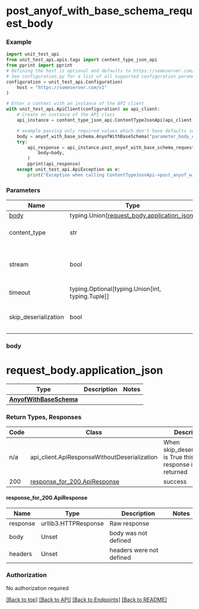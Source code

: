 <a name="top"></a>
# **post_anyof_with_base_schema_request_body**
<a name="post_anyof_with_base_schema_request_body"></a>


### Example

```python
import unit_test_api
from unit_test_api.apis.tags import content_type_json_api
from pprint import pprint
# Defining the host is optional and defaults to https://someserver.com/v1
# See configuration.py for a list of all supported configuration parameters.
configuration = unit_test_api.Configuration(
    host = "https://someserver.com/v1"
)

# Enter a context with an instance of the API client
with unit_test_api.ApiClient(configuration) as api_client:
    # Create an instance of the API class
    api_instance = content_type_json_api.ContentTypeJsonApi(api_client)

    # example passing only required values which don't have defaults set
    body = anyof_with_base_schema.AnyofWithBaseSchema("parameter_body_example")
    try:
        api_response = api_instance.post_anyof_with_base_schema_request_body(
            body=body,
        )
        pprint(api_response)
    except unit_test_api.ApiException as e:
        print("Exception when calling ContentTypeJsonApi->post_anyof_with_base_schema_request_body: %s\n" % e)
```
### Parameters

Name | Type | Description  | Notes
------------- | ------------- | ------------- | -------------
[body](#request_body) | typing.Union[[request_body.application_json](#request_body.application_json)] | required |
content_type | str | optional, default is 'application/json' | Selects the schema and serialization of the request body
stream | bool | default is False | if True then the response.content will be streamed and loaded from a file like object. When downloading a file, set this to True to force the code to deserialize the content to a FileSchema file
timeout | typing.Optional[typing.Union[int, typing.Tuple]] | default is None | the timeout used by the rest client
skip_deserialization | bool | default is False | when True, headers and body will be unset and an instance of api_client.ApiResponseWithoutDeserialization will be returned

### <a id="request_body" >body</a>
# <a id="request_body.application_json" >request_body.application_json</a>
Type | Description  | Notes
------------- | ------------- | -------------
[**AnyofWithBaseSchema**](../../components/schema/anyof_with_base_schema.AnyofWithBaseSchema.md) |  | 


### Return Types, Responses

Code | Class | Description
------------- | ------------- | -------------
n/a | api_client.ApiResponseWithoutDeserialization | When skip_deserialization is True this response is returned
200 | [response_for_200.ApiResponse](#response_for_200.ApiResponse) | success

#### <a id="response_for_200.ApiResponse" >response_for_200.ApiResponse</a>
Name | Type | Description  | Notes
------------- | ------------- | ------------- | -------------
response | urllib3.HTTPResponse | Raw response |
body | Unset | body was not defined |
headers | Unset | headers were not defined |

### Authorization

No authorization required

[[Back to top]](#top) [[Back to API]](../ContentTypeJsonApi.md) [[Back to Endpoints]](../../../../README.md#Endpoints) [[Back to README]](../../../../README.md)
